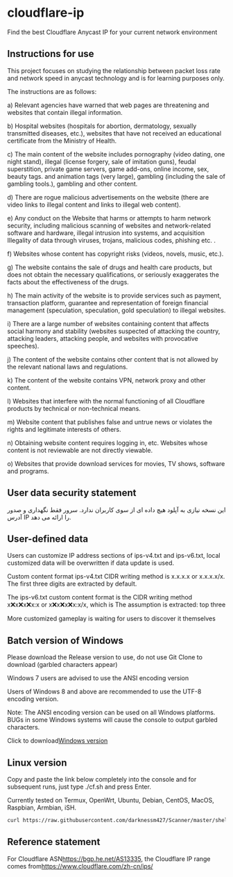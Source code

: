 # cloudflare-ip

Find the best Cloudflare Anycast IP for your current network environment

## Instructions for use

This project focuses on studying the relationship between packet loss rate and network speed in anycast technology and is for learning purposes only.

The instructions are as follows:

a) Relevant agencies have warned that web pages are threatening and websites that contain illegal information.

b) Hospital websites (hospitals for abortion, dermatology, sexually transmitted diseases, etc.), websites that have not received an educational certificate from the Ministry of Health.

c) The main content of the website includes pornography (video dating, one night stand), illegal (license forgery, sale of imitation guns), feudal superstition, private game servers, game add-ons, online income, sex, beauty tags. and animation tags (very large), gambling (including the sale of gambling tools.), gambling and other content.

d) There are rogue malicious advertisements on the website (there are video links to illegal content and links to illegal web content).

e) Any conduct on the Website that harms or attempts to harm network security, including malicious scanning of websites and network-related software and hardware, illegal intrusion into systems, and acquisition Illegality of data through viruses, trojans, malicious codes, phishing etc. .

f) Websites whose content has copyright risks (videos, novels, music, etc.).

g) The website contains the sale of drugs and health care products, but does not obtain the necessary qualifications, or seriously exaggerates the facts about the effectiveness of the drugs.

h) The main activity of the website is to provide services such as payment, transaction platform, guarantee and representation of foreign financial management (speculation, speculation, gold speculation) to illegal websites.

i) There are a large number of websites containing content that affects social harmony and stability (websites suspected of attacking the country, attacking leaders, attacking people, and websites with provocative speeches).

j) The content of the website contains other content that is not allowed by the relevant national laws and regulations.

k) The content of the website contains VPN, network proxy and other content.

l) Websites that interfere with the normal functioning of all Cloudflare products by technical or non-technical means.

m) Website content that publishes false and untrue news or violates the rights and legitimate interests of others.

n) Obtaining website content requires logging in, etc. Websites whose content is not reviewable are not directly viewable.

o) Websites that provide download services for movies, TV shows, software and programs.

## User data security statement

این نسخه نیازی به آپلود هیچ داده ای از سوی کاربران ندارد. سرور فقط نگهداری و صدور آدرس IP را ارائه می دهد.

## User-defined data

Users can customize IP address sections of ips-v4.txt and ips-v6.txt, local customized data will be overwritten if data update is used.

Custom content format ips-v4.txt CIDR writing method is x.x.x.x or x.x.x.x/x. The first three digits are extracted by default.

The ips-v6.txt custom content format is the CIDR writing method x:x:x:x:x:x:x:x or x:x:x:x:x:x:x:x/x, which is The assumption is extracted: top three

More customized gameplay is waiting for users to discover it themselves

## Batch version of Windows

Please download the Release version to use, do not use Git Clone to download (garbled characters appear)

Windows 7 users are advised to use the ANSI encoding version

Users of Windows 8 and above are recommended to use the UTF-8 encoding version.

Note: The ANSI encoding version can be used on all Windows platforms. BUGs in some Windows systems will cause the console to output garbled characters.

Click to download[Windows version](https://github.com/badafans/better-cloudflare-ip/releases/latest/download/batch.zip)

## Linux version

Copy and paste the link below completely into the console and for subsequent runs, just type ./cf.sh and press Enter.

Currently tested on Termux, OpenWrt, Ubuntu, Debian, CentOS, MacOS, Raspbian, Armbian, iSH.

```bash
curl https://raw.githubusercontent.com/darknessm427/Scanner/master/shell/cf.sh -o cf.sh && chmod +x cf.sh && ./cf.sh
```

## Reference statement

For Cloudflare ASN<https://bgp.he.net/AS13335>, the Cloudflare IP range comes from<https://www.cloudflare.com/zh-cn/ips/>
